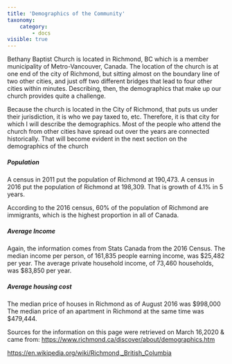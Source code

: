 ```yaml
---
title: 'Demographics of the Community'
taxonomy:
    category:
        - docs
visible: true
---
```


Bethany Baptist Church is located in Richmond, BC which is a member municipality of Metro-Vancouver, Canada. The location of the church is at one end of the city of Richmond, but sitting almost on the boundary line of two other cities, and just off two different bridges that lead to four other cities within minutes. Describing, then, the demographics that make up our church provides quite a challenge.

Because the church is located in the City of Richmond, that puts us under their jurisdiction, it is who we pay taxed to, etc. Therefore, it is that city for which I will describe the demographics. Most of the people who attend the church from other cities have spread out over the years are connected historically. That will become evident in the next section on the demographics of the church

##### Population
A census in 2011 put the population of Richmond at 190,473. 
A census in 2016 put the population of Richmond at 198,309.
That is growth of 4.1% in 5 years.

According to the 2016 census, 60% of the population of Richmond are immigrants, which is the highest proportion in all of Canada.

##### Average Income
Again, the information comes from Stats Canada from the 2016 Census. 
The median income per person, of 161,835 people earning income, was $25,482 per year.
The average private household income, of 73,460 households, was $83,850 per year.

##### Average housing cost
The median price of houses in Richmond as of August 2016 was $998,000
The median price of an apartment in Richmond at the same time was $479,444.






Sources for the information on this page were retrieved on March 16,2020 & came from: 
https://www.richmond.ca/discover/about/demographics.htm

https://en.wikipedia.org/wiki/Richmond,_British_Columbia